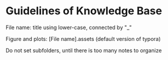 # Guidelines of Knowledge Base
File name: title using lower-case, connected by "_"

Figure and plots: [File name].assets (default version of typora)

Do not set subfolders, until there is too many notes to organize
